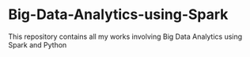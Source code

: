 # Big-Data-Analytics-using-Spark
This repository contains all my works involving Big Data Analytics using Spark and Python
